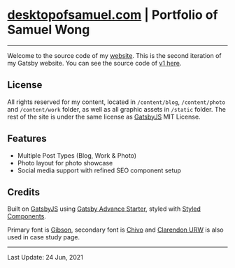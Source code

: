 # [desktopofsamuel.com](https://desktopofsamuel.com/?ref=github) | Portfolio of Samuel Wong

---

Welcome to the source code of my [website](https://desktopofsamuel.com/?ref=github). This is the second iteration of my Gatsby website. You can see the source code of [v1 here](https://github.com/desktopofsamuel/portfolio-v1).

## License

All rights reserved for my content, located in `/content/blog`, `/content/photo` and `/content/work` folder, as well as all graphic assets in `/static` folder. The rest of the site is under the same license as [GatsbyJS](https://github.com/gatsbyjs/gatsby) MIT License. 

## Features
- Multiple Post Types (Blog, Work & Photo)
- Photo layout for photo showcase
- Social media support with refined SEO component setup

## Credits 

Built on [GatsbyJS](https://www.gatsbyjs.com/) using [Gatsby Advance Starter](https://github.com/Vagr9K/gatsby-advanced-starter), styled with [Styled Components](https://styled-components.com/). 

Primary font is [Gibson](https://fonts.adobe.com/fonts/gibson), secondary font is [Chivo](https://fonts.google.com/specimen/Chivo) and [Clarendon URW](https://fonts.adobe.com/fonts/clarendon-urw) is also used in case study page.

---

Last Update: 24 Jun, 2021  